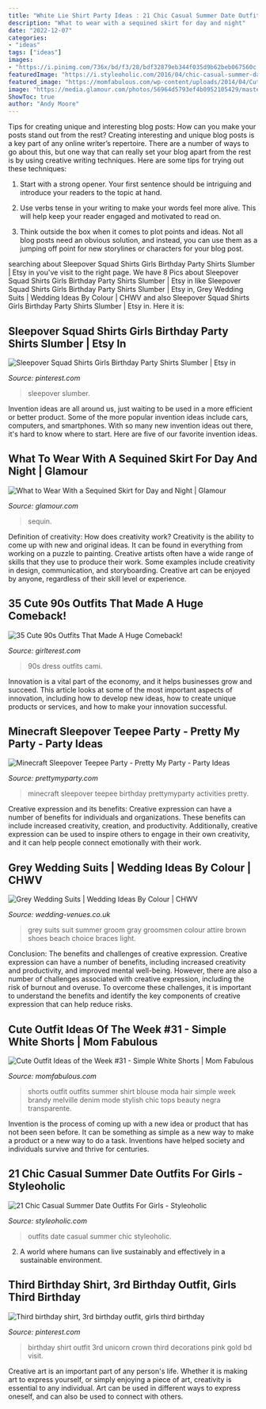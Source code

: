 ```yaml
---
title: "White Lie Shirt Party Ideas : 21 Chic Casual Summer Date Outfits For Girls"
description: "What to wear with a sequined skirt for day and night"
date: "2022-12-07"
categories:
- "ideas"
tags: ["ideas"]
images:
- "https://i.pinimg.com/736x/bd/f3/28/bdf32879eb344f035d9b62beb067560c.jpg"
featuredImage: "https://i.styleoholic.com/2016/04/chic-casual-summer-date-outfits-for-girls-9.jpg"
featured_image: "https://momfabulous.com/wp-content/uploads/2014/04/Cute-Outfit-Ideas-with-white-shorts-05.jpg"
image: "https://media.glamour.com/photos/56964d5793ef4b0952105429/master/w_1280%2Cc_limit/fashion-2015-12-sequin-skirt-outfit-ideas-lacey-perspective-main.jpg"
ShowToc: true
author: "Andy Moore"
---
```



Tips for creating unique and interesting blog posts: How can you make your posts stand out from the rest?
Creating interesting and unique blog posts is a key part of any online writer’s repertoire. There are a number of ways to go about this, but one way that can really set your blog apart from the rest is by using creative writing techniques. Here are some tips for trying out these techniques:
1. Start with a strong opener. Your first sentence should be intriguing and introduce your readers to the topic at hand.

2. Use verbs tense in your writing to make your words feel more alive. This will help keep your reader engaged and motivated to read on.

3. Think outside the box when it comes to plot points and ideas. Not all blog posts need an obvious solution, and instead, you can use them as a jumping off point for new storylines or characters for your blog post.


	

		
searching about Sleepover Squad Shirts Girls Birthday Party Shirts Slumber | Etsy in you've visit to the right page. We have 8 Pics about Sleepover Squad Shirts Girls Birthday Party Shirts Slumber | Etsy in like Sleepover Squad Shirts Girls Birthday Party Shirts Slumber | Etsy in, Grey Wedding Suits | Wedding Ideas By Colour | CHWV and also Sleepover Squad Shirts Girls Birthday Party Shirts Slumber | Etsy in. Here it is:
		
    
## Sleepover Squad Shirts Girls Birthday Party Shirts Slumber | Etsy In

<img loading=lazy src="https://i.pinimg.com/736x/c3/8b/af/c38bafe52ffcecd6fc84ebdc32295897.jpg" onerror="this.onerror=null;this.src='https://tse3.mm.bing.net/th?id=OIP.UMOzN5nQ4KuxVZUCmrCFxAHaFb&amp;pid=15.1';" alt="Sleepover Squad Shirts Girls Birthday Party Shirts Slumber | Etsy in">

_Source: pinterest.com_

>sleepover slumber. 

	

Invention ideas are all around us, just waiting to be used in a more efficient or better product. Some of the more popular invention ideas include cars, computers, and smartphones. With so many new invention ideas out there, it's hard to know where to start. Here are five of our favorite invention ideas.

    
## What To Wear With A Sequined Skirt For Day And Night | Glamour

<img loading=lazy src="https://media.glamour.com/photos/56964d5793ef4b0952105429/master/w_1280%2Cc_limit/fashion-2015-12-sequin-skirt-outfit-ideas-lacey-perspective-main.jpg" onerror="this.onerror=null;this.src='https://tse1.mm.bing.net/th?id=OIP.-yqjqStDFnE1M3rpzinNMgHaLH&amp;pid=15.1';" alt="What to Wear With a Sequined Skirt for Day and Night | Glamour">

_Source: glamour.com_

>sequin. 

	

Definition of creativity: How does creativity work?
Creativity is the ability to come up with new and original ideas. It can be found in everything from working on a puzzle to painting. Creative artists often have a wide range of skills that they use to produce their work. Some examples include creativity in design, communication, and storyboarding. Creative art can be enjoyed by anyone, regardless of their skill level or experience.

    
## 35 Cute 90s Outfits That Made A Huge Comeback!

<img loading=lazy src="http://girlterest.com/wp-content/uploads/2017/05/7-The-Cami-Dress.jpg" onerror="this.onerror=null;this.src='https://tse4.mm.bing.net/th?id=OIP.UcOvAciwHslwLQkxyReXowHaLG&amp;pid=15.1';" alt="35 Cute 90s Outfits That Made A Huge Comeback!">

_Source: girlterest.com_

>90s dress outfits cami. 

	

Innovation is a vital part of the economy, and it helps businesses grow and succeed. This article looks at some of the most important aspects of innovation, including how to develop new ideas, how to create unique products or services, and how to make your innovation successful.

    
## Minecraft Sleepover Teepee Party - Pretty My Party - Party Ideas

<img loading=lazy src="https://zolpwsuwoq-flywheel.netdna-ssl.com/wp-content/uploads/2020/04/minecraft-sleepover-teepee-party.jpg" onerror="this.onerror=null;this.src='https://tse3.mm.bing.net/th?id=OIP.w8883R5jVU3_Q7R72KAE0wHaLH&amp;pid=15.1';" alt="Minecraft Sleepover Teepee Party - Pretty My Party - Party Ideas">

_Source: prettymyparty.com_

>minecraft sleepover teepee birthday prettymyparty activities pretty. 

	

Creative expression and its benefits:
Creative expression can have a number of benefits for individuals and organizations. These benefits can include increased creativity, creation, and productivity. Additionally, creative expression can be used to inspire others to engage in their own creativity, and it can help people connect emotionally with their work.

    
## Grey Wedding Suits | Wedding Ideas By Colour | CHWV

<img loading=lazy src="https://www.wedding-venues.co.uk/sites/default/files/Grey-wedding-suits-SummerChoice_MelissaFullerPhotography.jpg" onerror="this.onerror=null;this.src='https://tse3.mm.bing.net/th?id=OIP.kpzkpkJ1WRIvjbTWZD6kSgHaLH&amp;pid=15.1';" alt="Grey Wedding Suits | Wedding Ideas By Colour | CHWV">

_Source: wedding-venues.co.uk_

>grey suits suit summer groom gray groomsmen colour attire brown shoes beach choice braces light. 

	

Conclusion: The benefits and challenges of creative expression.
Creative expression can have a number of benefits, including increased creativity and productivity, and improved mental well-being. However, there are also a number of challenges associated with creative expression, including the risk of burnout and overuse. To overcome these challenges, it is important to understand the benefits and identify the key components of creative expression that can help reduce risks.

    
## Cute Outfit Ideas Of The Week #31 - Simple White Shorts | Mom Fabulous

<img loading=lazy src="https://momfabulous.com/wp-content/uploads/2014/04/Cute-Outfit-Ideas-with-white-shorts-05.jpg" onerror="this.onerror=null;this.src='https://tse2.mm.bing.net/th?id=OIP.BaJTpKaXRlI2P7XzR0mE2gHaLH&amp;pid=15.1';" alt="Cute Outfit Ideas of the Week #31 - Simple White Shorts | Mom Fabulous">

_Source: momfabulous.com_

>shorts outfit outfits summer shirt blouse moda hair simple week brandy melville denim mode stylish chic tops beauty negra transparente. 

	

Invention is the process of coming up with a new idea or product that has not been seen before. It can be something as simple as a new way to make a product or a new way to do a task. Inventions have helped society and individuals survive and thrive for centuries.

    
## 21 Chic Casual Summer Date Outfits For Girls - Styleoholic

<img loading=lazy src="https://i.styleoholic.com/2016/04/chic-casual-summer-date-outfits-for-girls-9.jpg" onerror="this.onerror=null;this.src='https://tse3.mm.bing.net/th?id=OIP.6QB3Hy81P1paCOfJyXW6JwHaLH&amp;pid=15.1';" alt="21 Chic Casual Summer Date Outfits For Girls - Styleoholic">

_Source: styleoholic.com_

>outfits date casual summer chic styleoholic. 

	

2. A world where humans can live sustainably and effectively in a sustainable environment. 

    
## Third Birthday Shirt, 3rd Birthday Outfit, Girls Third Birthday

<img loading=lazy src="https://i.pinimg.com/736x/bd/f3/28/bdf32879eb344f035d9b62beb067560c.jpg" onerror="this.onerror=null;this.src='https://tse1.mm.bing.net/th?id=OIP.L6sx4LBa376aYhsdr1cZZwHaJ4&amp;pid=15.1';" alt="Third birthday shirt, 3rd birthday outfit, girls third birthday">

_Source: pinterest.com_

>birthday shirt outfit 3rd unicorn crown third decorations pink gold bd visit. 

	

Creative art is an important part of any person's life. Whether it is making art to express yourself, or simply enjoying a piece of art, creativity is essential to any individual. Art can be used in different ways to express oneself, and can also be used to connect with others.

